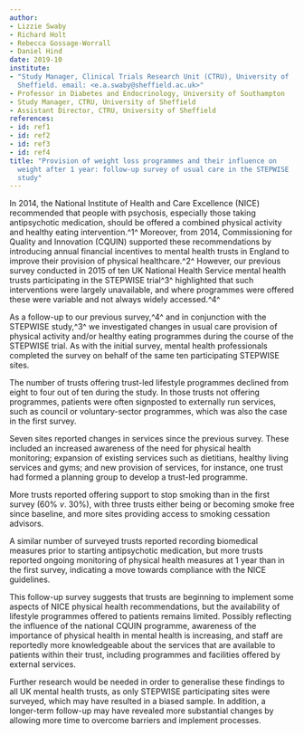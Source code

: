 ```yaml
---
author:
- Lizzie Swaby
- Richard Holt
- Rebecca Gossage-Worrall
- Daniel Hind
date: 2019-10
institute:
- "Study Manager, Clinical Trials Research Unit (CTRU), University of
  Sheffield. email: <e.a.swaby@sheffield.ac.uk>"
- Professor in Diabetes and Endocrinology, University of Southampton
- Study Manager, CTRU, University of Sheffield
- Assistant Director, CTRU, University of Sheffield
references:
- id: ref1
- id: ref2
- id: ref3
- id: ref4
title: "Provision of weight loss programmes and their influence on
  weight after 1 year: follow-up survey of usual care in the STEPWISE
  study"
---
```


In 2014, the National Institute of Health and Care Excellence (NICE)
recommended that people with psychosis, especially those taking
antipsychotic medication, should be offered a combined physical activity
and healthy eating intervention.^1^ Moreover, from 2014, Commissioning
for Quality and Innovation (CQUIN) supported these recommendations by
introducing annual financial incentives to mental health trusts in
England to improve their provision of physical healthcare.^2^ However,
our previous survey conducted in 2015 of ten UK National Health Service
mental health trusts participating in the STEPWISE trial^3^ highlighted
that such interventions were largely unavailable, and where programmes
were offered these were variable and not always widely accessed.^4^

As a follow-up to our previous survey,^4^ and in conjunction with the
STEPWISE study,^3^ we investigated changes in usual care provision of
physical activity and/or healthy eating programmes during the course of
the STEPWISE trial. As with the initial survey, mental health
professionals completed the survey on behalf of the same ten
participating STEPWISE sites.

The number of trusts offering trust-led lifestyle programmes declined
from eight to four out of ten during the study. In those trusts not
offering programmes, patients were often signposted to externally run
services, such as council or voluntary-sector programmes, which was also
the case in the first survey.

Seven sites reported changes in services since the previous survey.
These included an increased awareness of the need for physical health
monitoring; expansion of existing services such as dietitians, healthy
living services and gyms; and new provision of services, for instance,
one trust had formed a planning group to develop a trust-led programme.

More trusts reported offering support to stop smoking than in the first
survey (60% *v*. 30%), with three trusts either being or becoming smoke
free since baseline, and more sites providing access to smoking
cessation advisors.

A similar number of surveyed trusts reported recording biomedical
measures prior to starting antipsychotic medication, but more trusts
reported ongoing monitoring of physical health measures at 1 year than
in the first survey, indicating a move towards compliance with the NICE
guidelines.

This follow-up survey suggests that trusts are beginning to implement
some aspects of NICE physical health recommendations, but the
availability of lifestyle programmes offered to patients remains
limited. Possibly reflecting the influence of the national CQUIN
programme, awareness of the importance of physical health in mental
health is increasing, and staff are reportedly more knowledgeable about
the services that are available to patients within their trust,
including programmes and facilities offered by external services.

Further research would be needed in order to generalise these findings
to all UK mental health trusts, as only STEPWISE participating sites
were surveyed, which may have resulted in a biased sample. In addition,
a longer-term follow-up may have revealed more substantial changes by
allowing more time to overcome barriers and implement processes.

